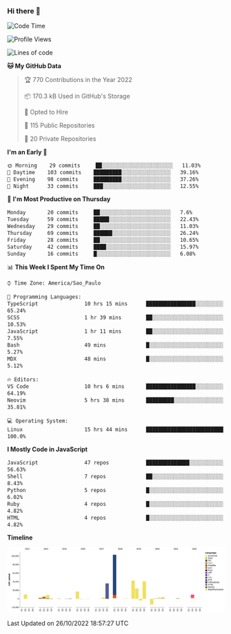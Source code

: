 ### Hi there 👋

<!--START_SECTION:waka-->
![Code Time](http://img.shields.io/badge/Code%20Time-4%2C064%20hrs%2028%20mins-blue)

![Profile Views](http://img.shields.io/badge/Profile%20Views-1-blue)

![Lines of code](https://img.shields.io/badge/From%20Hello%20World%20I%27ve%20Written-300%20Thousand%20lines%20of%20code-blue)

**🐱 My GitHub Data** 

> 🏆 770 Contributions in the Year 2022
 > 
> 📦 170.3 kB Used in GitHub's Storage 
 > 
> 💼 Opted to Hire
 > 
> 📜 115 Public Repositories 
 > 
> 🔑 20 Private Repositories  
 > 
**I'm an Early 🐤** 

```text
🌞 Morning    29 commits     ██░░░░░░░░░░░░░░░░░░░░░░░   11.03% 
🌆 Daytime    103 commits    █████████░░░░░░░░░░░░░░░░   39.16% 
🌃 Evening    98 commits     █████████░░░░░░░░░░░░░░░░   37.26% 
🌙 Night      33 commits     ███░░░░░░░░░░░░░░░░░░░░░░   12.55%

```
📅 **I'm Most Productive on Thursday** 

```text
Monday       20 commits     ██░░░░░░░░░░░░░░░░░░░░░░░   7.6% 
Tuesday      59 commits     █████░░░░░░░░░░░░░░░░░░░░   22.43% 
Wednesday    29 commits     ██░░░░░░░░░░░░░░░░░░░░░░░   11.03% 
Thursday     69 commits     ██████░░░░░░░░░░░░░░░░░░░   26.24% 
Friday       28 commits     ██░░░░░░░░░░░░░░░░░░░░░░░   10.65% 
Saturday     42 commits     ████░░░░░░░░░░░░░░░░░░░░░   15.97% 
Sunday       16 commits     █░░░░░░░░░░░░░░░░░░░░░░░░   6.08%

```


📊 **This Week I Spent My Time On** 

```text
⌚︎ Time Zone: America/Sao_Paulo

💬 Programming Languages: 
TypeScript               10 hrs 15 mins      ████████████████░░░░░░░░░   65.24% 
SCSS                     1 hr 39 mins        ██░░░░░░░░░░░░░░░░░░░░░░░   10.53% 
JavaScript               1 hr 11 mins        ██░░░░░░░░░░░░░░░░░░░░░░░   7.55% 
Bash                     49 mins             █░░░░░░░░░░░░░░░░░░░░░░░░   5.27% 
MDX                      48 mins             █░░░░░░░░░░░░░░░░░░░░░░░░   5.12%

🔥 Editors: 
VS Code                  10 hrs 6 mins       ████████████████░░░░░░░░░   64.19% 
Neovim                   5 hrs 38 mins       █████████░░░░░░░░░░░░░░░░   35.81%

💻 Operating System: 
Linux                    15 hrs 44 mins      █████████████████████████   100.0%

```

**I Mostly Code in JavaScript** 

```text
JavaScript               47 repos            ██████████████░░░░░░░░░░░   56.63% 
Shell                    7 repos             ██░░░░░░░░░░░░░░░░░░░░░░░   8.43% 
Python                   5 repos             █░░░░░░░░░░░░░░░░░░░░░░░░   6.02% 
Ruby                     4 repos             █░░░░░░░░░░░░░░░░░░░░░░░░   4.82% 
HTML                     4 repos             █░░░░░░░░░░░░░░░░░░░░░░░░   4.82%

```


**Timeline**

![Chart not found](https://raw.githubusercontent.com/jampow/jampow/master/charts/bar_graph.png) 


 Last Updated on 26/10/2022 18:57:27 UTC
<!--END_SECTION:waka-->
